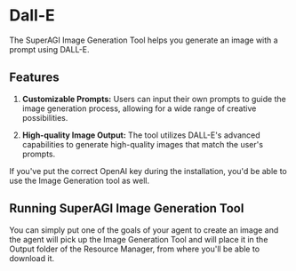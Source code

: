 # Dall-E

The SuperAGI Image Generation Tool helps you generate an image with a prompt using DALL-E.

## Features

1. **Customizable Prompts:** Users can input their own prompts to guide the image generation process, allowing for a wide range of creative possibilities.

2. **High-quality Image Output:** The tool utilizes DALL-E's advanced capabilities to generate high-quality images that match the user's prompts.

If you've put the correct OpenAI key during the installation, you'd be able to use the Image Generation tool as well.

## Running SuperAGI Image Generation Tool

You can simply put one of the goals of your agent to create an image and the agent will pick up the Image Generation Tool and will place it in the Output folder of the Resource Manager, from where you'll be able to download it.
